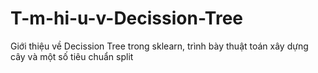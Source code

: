 # T-m-hi-u-v-Decission-Tree
Giới thiệu về Decission Tree trong sklearn, trình bày thuật toán xây dựng cây và một số tiêu chuẩn split
